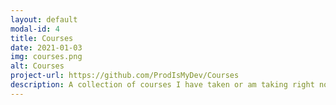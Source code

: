 ```yaml
---
layout: default
modal-id: 4
title: Courses
date: 2021-01-03
img: courses.png
alt: Courses
project-url: https://github.com/ProdIsMyDev/Courses
description: A collection of courses I have taken or am taking right now.
---
```

